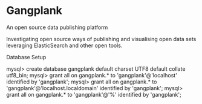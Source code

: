 Gangplank
=========

An open source data publishing platform

Investigating open source ways of publishing and visualising open data sets leveraging ElasticSearch and other open tools.


Database Setup

mysql> create database gangplank default charset UTF8 default collate utf8_bin;
mysql> grant all on gangplank.* to 'gangplank'@'localhost' identified by 'gangplank';
mysql> grant all on gangplank.* to 'gangplank'@'localhost.localdomain' identified by 'gangplank';
mysql> grant all on gangplank.* to 'gangplank'@'%' identified by 'gangplank';
